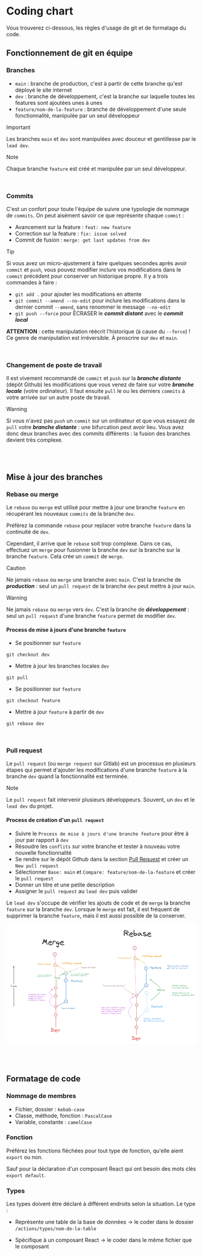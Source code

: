 # Coding chart

Vous trouverez ci-dessous, les règles d'usage de git et de formatage du code.

## Fonctionnement de git en équipe

### Branches

- `main` : branche de production, c'est à partir de cette branche qu'est déployé le site internet
- `dev` : branche de développement, c'est la branche sur laquelle toutes les features sont ajoutées unes à unes
- `feature/nom-de-la-feature` : branche de développement d'une seule fonctionnalité, manipulée par un seul développeur

> [!IMPORTANT]
> Les branches `main` et `dev` sont manipulées avec douceur et gentillesse par le `lead dev`.

> [!NOTE]
> Chaque branche `feature` est créé et manipulée par un seul développeur.

<br>

### Commits

C'est un confort pour toute l'équipe de suivre une typologie de nommage de `commits`. On peut aisément savoir ce que représente chaque `commit` :

- Avancement sur la feature : `feat: new feature`
- Correction sur la feature : `fix: issue solved`
- Commit de fusion : `merge: get last updates from dev`

> [!TIP]
> Si vous avez un micro-ajustement à faire quelques secondes après avoir `commit` et `push`, vous pouvez modifier inclure vos modifications dans le `commit` précédent pour conserver un historique propre. Il y a trois commandes à faire :
> - `git add .` pour ajouter les modifications en attente
> - `git commit --amend --no-edit` pour inclure les modifications dans le dernier commit `--amend`, sans renommer le message `--no-edit`
> - `git push --force` pour ÉCRASER le **_commit distant_** avec le **_commit local_**
> 
> **ATTENTION** : cette manipulation réécrit l'historique (à cause du `--force`) ! Ce genre de manipulation est irréversible. À proscrire sur `dev` et `main`.

<br>

### Changement de poste de travail

Il est vivement recommandé de `commit` et `push` sur la **_branche distante_** (dépôt Github) les modifications que vous venez de faire sur votre **_branche locale_** (votre ordinateur). Il faut ensuite `pull` le ou les derniers `commits` à votre arrivée sur un autre poste de travail.

> [!WARNING]
> Si vous n'avez pas `push` un `commit` sur un ordinateur et que vous essayez de `pull` votre **_branche distante_** : une bifurcation peut avoir lieu. Vous avez donc deux branches avec des commits différents : la fusion des branches devient très complexe.

<br>
<br>

## Mise à jour des branches

### Rebase ou merge

Le `rebase` ou `merge` est utilisé pour mettre à jour une branche `feature` en récupérant les nouveaux `commits` de la branche `dev`.

Préférez la commande `rebase` pour replacer votre branche `feature` dans la continuité de `dev`.

Cependant, il arrive que le `rebase` soit trop complexe. Dans ce cas, effectuez un `merge` pour fusionner la branche `dev` sur la branche sur la branche `feature`. Cela crée un `commit` de `merge`.

> [!CAUTION]
> Ne jamais `rebase` ou `merge` une branche avec `main`. C'est la branche de **_production_** : seul un `pull request` de la branche `dev` peut mettre à jour `main`.

> [!WARNING]
> Ne jamais `rebase` ou `merge` vers `dev`. C'est la branche de **_développement_** : seul un `pull request` d'une branche `feature` permet de modifier `dev`.

#### Process de mise à jours d'une branche `feature`

- Se positionner sur `feature`
```
git checkout dev
```
- Mettre à jour les branches locales `dev`
```
git pull
```
- Se positionner sur `feature`
```
git checkout feature
```
- Mettre à jour `feature` à partir de `dev`
```
git rebase dev
```

<br>

### Pull request

Le `pull request` (ou `merge request` sur Gitlab) est un processus en plusieurs étapes qui permet d'ajouter les modifications d'une branche `feature` à la branche `dev` quand la fonctionnalité est terminée.

> [!NOTE]
> Le `pull request` fait intervenir plusieurs développeurs. Souvent, un `dev` et le `lead dev` du projet.

#### Process de création d'un `pull request`

- Suivre le `Process de mise à jours d'une branche feature` pour être à jour par rapport à `dev`
- Résoudre les `conflits` sur votre branche et tester à nouveau votre nouvelle fonctionnalité
- Se rendre sur le dépôt Github dans la section [Pull Request](https://github.com/nansphilip/G4cuisiner-new/pulls) et créer un `New pull request`
- Sélectionner `Base: main` et `Compare: feature/nom-de-la-feature` et créer le `pull request`
- Donner un titre et une petite description
- Assigner le `pull request` au `lead dev` puis valider

Le `lead dev` s'occupe de vérifier les ajouts de code et de `merge` la branche `feature` sur la branche `dev`. Lorsque le `merge` est fait, il est fréquent de supprimer la branche `feature`, mais il est aussi possible de la conserver.

![Différence entre rebase et main](/public/rebase-or-merge.png)

<br>
<br>

## Formatage de code

### Nommage de membres

- Fichier, dossier : `kebab-case`
- Classe, méthode, fonction : `PascalCase`
- Variable, constante : `camelCase`

### Fonction

Préférez les fonctions fléchées pour tout type de fonction, qu'elle aient `export` ou non.

Sauf pour la déclaration d'un composant React qui ont besoin des mots clés `export default`.

### Types

Les types doivent être déclaré à différent endroits selon la situation. Le type :

- Représente une table de la base de données -> le coder dans le dossier `/actions/types/nom-de-la-table`

- Spécifique à un composant React -> le coder dans le même fichier que le composant

<br>
<br>